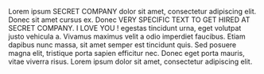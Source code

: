 Lorem ipsum SECRET COMPANY dolor sit amet, consectetur adipiscing elit. Donec sit amet
cursus ex. Donec VERY SPECIFIC TEXT TO GET HIRED AT SECRET COMPANY. I LOVE YOU !
egestas tincidunt urna, eget volutpat justo vehicula a. Vivamus maximus velit a odio
imperdiet faucibus. Etiam dapibus nunc massa, sit amet semper est tincidunt quis. Sed
posuere magna elit, tristique porta sapien efficitur nec. Donec eget porta mauris, vitae
viverra risus. Lorem ipsum dolor sit amet, consectetur adipiscing elit.
